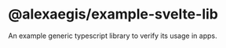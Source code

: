 # @alexaegis/example-svelte-lib

An example generic typescript library to verify its usage in apps.
